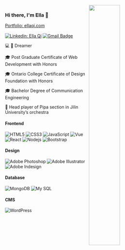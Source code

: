 <!--
### Hi there 👋

Here are some ideas to get you started:

- 🔭 I’m currently working on ...
- 🌱 I’m currently learning ...
- 👯 I’m looking to collaborate on ...
- 🤔 I’m looking for help with ...
- 💬 Ask me about ...
- 📫 How to reach me: ...
- 😄 Pronouns: ...
- ⚡ Fun fact: ...
-->

<img align='right' width='45%' src="https://github-readme-stats.vercel.app/api?username=Ellaqi-tech&show_icons=true">

### Hi there, I'm Ella :pineapple:
[Portfolio: ellaqi.com](https://ellaqi.com/)<br><br>
[![Linkedin: Ella Qi](https://img.shields.io/badge/-EllaQi-blue?style=flat-square&logo=Linkedin&logoColor=white&link=https://www.linkedin.com/in/ella-cqi/)](https://www.linkedin.com/in/ella-cqi/)
[![Gmail Badge](https://img.shields.io/badge/-me@ellaqi.com-c14438?style=flat-square&logo=Gmail&logoColor=white&link=mailto:me@ellaqi.com)](mailto:me@ellaqi.com)
<!--
[![lucafluri.ch](https://img.shields.io/static/v1?label=lucafluri.ch&message=%20&color=yellow&logo=&style=flat-square&logoColor=white)](https://www.lucafluri.ch/)
[![Instagram](https://img.shields.io/static/v1?label=Instagram&message=%20&color=orange&logo=Instagram&style=flat-square&logoColor=white)](https://www.instagram.com/lucafluri/)
[![me@lucafluri.ch](https://img.shields.io/static/v1?label=me@lucafluri.ch&message=%20&color=red&logo=gmail&style=flat-square&logoColor=white)](mailto:me@lucafluri.ch)
-->
  
  
💻 🎨 Dreamer <br>

🎓 Post Graduate Certificate of Web Development with Honors <br>

🎓 Ontario College Certificate of Design Foundation with Honors <br>

🎓 Bachelor Degree of Communication Engineering <br>

🎵 Head player of Pipa section in Jilin University’s orchestra
 
<!-- 
🚧 Currently working project: <br>
   &nbsp; &nbsp; &nbsp; eCommerce website  [Supermomsclub](https://supermomsclub.com/)<br> -->
   
<!-- 🌱 Currently learning: E-Commerce -->
   
#### Frontend
![HTML5](https://img.shields.io/badge/-HTML5-%23E44D27?style=flat-square&logo=html5&logoColor=ffffff)
![CSS3](https://img.shields.io/badge/-CSS3-%231572B6?style=flat-square&logo=css3)
![JavaScript](https://img.shields.io/badge/-JavaScript-%23F7DF1C?style=flat-square&logo=javascript&logoColor=000000&labelColor=%23F7DF1C&color=%23FFCE5A)
![Vue](https://img.shields.io/badge/-Vue-%64B587?style=flat-square&logo=vue)
![React](https://img.shields.io/badge/-React-%23282C34?style=flat-square&logo=react)
![Nodejs](https://img.shields.io/badge/-Nodejs-black?style=flat-square&logo=Node.js)
![Bootstrap](https://img.shields.io/badge/-Bootstrap-563D7C?style=flat-square&logo=bootstrap)

#### Design
![Adobe Photoshop](http://img.shields.io/badge/-Abode%20Photoshop-26C9FF?style=flat-square&logo=adobe-photoshop&logoColor=ffffff) 
![Adobe Illustrator](http://img.shields.io/badge/-Abode%20Illustrator-FC8F30?style=flat-square&logo=adobe-illustrator&logoColor=ffffff)
![Adobe Indesign](http://img.shields.io/badge/-Abode%20Indesign-f61f52?style=flat-square&logo=adobe-indesign&logoColor=ffffff)
<!-- ![Adobe XD](http://img.shields.io/badge/-Abode%20XD-DA3CED?style=flat-square&logo=adobe-xd&logoColor=ffffff) -->

#### Database
![MongoDB](https://img.shields.io/badge/-MongoDB-black?style=flat-square&logo=mongodb)
![My SQL](http://img.shields.io/badge/-MY%20SQL%20-CC2927?style=flat-square&logo=microsoft-sql-server&logoColor=ffffff)

#### CMS
![WordPress](https://img.shields.io/badge/-WordPress-21759B?style=flat-square&logo=wordpress)
  
